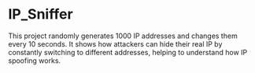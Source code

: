 # IP_Sniffer
 This project randomly generates 1000 IP addresses and changes them every 10 seconds. It shows how attackers can hide their real IP by constantly switching to different addresses, helping to understand how IP spoofing works.
